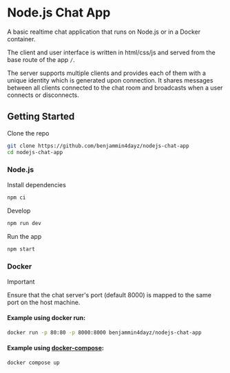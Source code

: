 # Node.js Chat App

A basic realtime chat application that runs on Node.js or in a Docker container.

The client and user interface is written in html/css/js and served from the base route of the app `/`.

The server supports multiple clients and provides each of them with a unique identity which is generated upon connection. It shares messages between all clients connected to the chat room and broadcasts when a user connects or disconnects.

## Getting Started

Clone the repo

```bash
git clone https://github.com/benjammin4dayz/nodejs-chat-app
cd nodejs-chat-app
```

### Node.js

Install dependencies

```bash
npm ci
```

Develop

```bash
npm run dev
```

Run the app

```bash
npm start
```

### Docker

> [!IMPORTANT]
> Ensure that the chat server's port (default 8000) is mapped to the same port on the host machine.

#### Example using docker run:

```bash
docker run -p 80:80 -p 8000:8000 benjammin4dayz/nodejs-chat-app
```

#### Example using [docker-compose](./docker-compose.yml):

```bash
docker compose up
```
